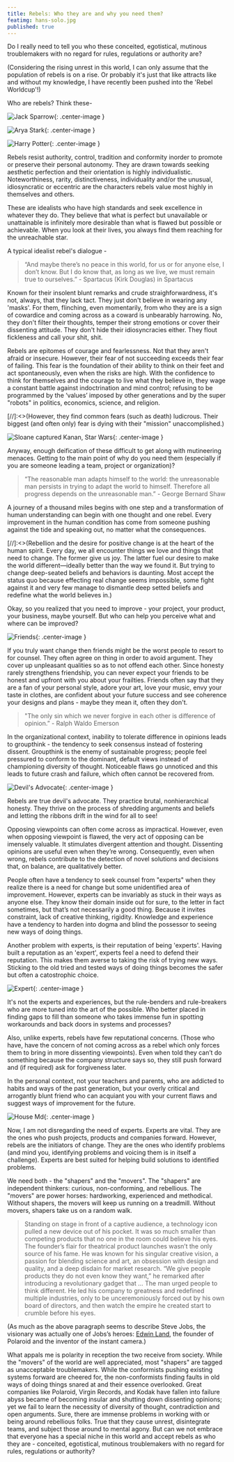 ```yaml
---
title: Rebels: Who they are and why you need them?
featimg: hans-solo.jpg
published: true
---
```

Do I really need to tell you who these conceited, egotistical, mutinous troublemakers with no regard for rules, regulations or authority are?

(Considering the rising unrest in this world, I can only assume that the population of rebels is on a rise. Or probably it's just that like attracts like and without my knowledge, I have recently been pushed into the 'Rebel Worldcup'!)

Who are rebels? Think these-

![Jack Sparrow](http://samyakchoudhary.com/img/jack-sparrow_trustDishonesty.jpg){: .center-image }

![Arya Stark](http://samyakchoudhary.com/img/arya-stark.jpg){: .center-image }

![Harry Potter](http://samyakchoudhary.com/img/harry-potter-rebel.jpg){: .center-image }

Rebels resist authority, control, tradition and conformity inorder to promote or preserve their personal autonomy. They are drawn towards seeking aesthetic perfection and their orientation is highly individualistic. Noteworthiness, rarity, distinctiveness, individuality and/or the unusual, idiosyncratic or eccentric are the characters rebels value most highly in themselves and others.

These are idealists who have high standards and seek excellence in whatever they do. They believe that what is perfect but unavailable or unattainable is infinitely more desirable than what is flawed but possible or achievable. When you look at their lives, you always find them reaching for the unreachable star.

A typical idealist rebel's dialogue -

> “And maybe there’s no peace in this world, for us or for anyone else, I don’t know. But I do know that, as long as we live, we must remain true to ourselves.”  - Spartacus (Kirk Douglas) in Spartacus

Known for their insolent blunt remarks and crude straighforwardness, it's not, always, that they lack tact. They just don't believe in wearing any 'masks'. For them, flinching, even momentarily, from who they are is a sign of cowardice and coming across as a coward is unbearably harrowing. No, they don't filter their thoughts, temper their strong emotions or cover their dissenting attitude. They don't hide their idiosyncracies either. They flout fickleness and call your shit, shit.

Rebels are epitomes of courage and fearlessness. Not that they aren't afraid or insecure.  However, their fear of not succeeding exceeds their fear of failing. This fear is the foundation of their ability to think on their feet and act spontaneously, even when the risks are high. With the confidence to think for themselves and the courage to live what they believe in, they wage a constant battle against indoctrination and mind control; refusing to be programmed by the ‘values’ imposed by other generations and by the super "robots" in politics, economics, science, and religion.

[//]:<>(However, they find common fears (such as death) ludicrous. Their biggest (and often only) fear is dying with their "mission" unaccomplished.)

![Sloane captured Kanan, Star Wars](http://samyakchoudhary.com/img/Sloane_captured_Kanan.png){: .center-image }

Anyway, enough deification of these difficult to get along with mutineering menaces. Getting to the main point of why do you need them (especially if you are someone leading a team, project or organization)?

> “The reasonable man adapts himself to the world: the unreasonable man persists in trying to adapt the world to himself. Therefore all progress depends on the unreasonable man.” - George Bernard Shaw

A journey of a thousand miles begins with one step and a transformation of human understanding can begin with one thought and one rebel. Every improvement in the human condition has come from someone pushing against the tide and speaking out, no matter what the consequences.

[//]:<>(Rebellion and the desire for positive change is at the heart of the human spirit. Every day, we all encounter things we love and things that need to change. The former give us joy. The latter fuel our desire to make the world different—ideally better than the way we found it. But trying to change deep-seated beliefs and behaviors is daunting. Most accept the status quo because effecting real change seems impossible, some fight against it and very few manage to dismantle deep setted beliefs and redefine what the world believes in.)

Okay, so you realized that you need to improve - your project, your product, your business, maybe yourself. But who can help you perceive what and where can be improved?

![Friends](http://samyakchoudhary.com/img/friends.jpg){: .center-image }

If you truly want change then friends might be the worst people to resort to for counsel. They often agree on thing in order to avoid argument. They cover up unpleasant qualities so as to not offend each other. Since honesty rarely strengthens friendship, you can never expect your friends to be honest and upfront with you about your frailties. Friends often say that they are a fan of your personal style, adore your art, love your music, envy your taste in clothes, are confident about your future success and see coherence your designs and plans - maybe they mean it, often they don't.

>"The only sin which we never forgive in each other is difference of opinion.” - Ralph Waldo Emerson

In the organizational context, inability to tolerate difference in opinions leads to groupthink - the tendency to seek consensus instead of fostering dissent. Groupthink is the enemy of sustainable progress; people feel pressured to conform to the dominant, default views instead of championing diversity of thought. Noticeable flaws go unnoticed and this leads to future crash and failure, which often cannot be recovered from.

![Devil's Advocate](http://samyakchoudhary.com/img/devils-advocate.jpeg){: .center-image }

Rebels are true devil's advocate. They practice brutal, nonhierarchical honesty. They thrive on the process of shredding arguments and beliefs and letting the ribbons drift in the wind for all to see! 

Opposing viewpoints can often come across as impractical. However, even when opposing viewpoint is flawed, the very act of opposing can be imensely valuable. It stimulates divergent attention and thought. Dissenting opinions are useful even when they’re wrong. Consequently, even when wrong, rebels contribute to the detection of novel solutions and decisions that, on balance, are qualitatively better. 

People often have a tendency to seek counsel from "experts" when they realize there is a need for change but some unidentified area of improvement. However, experts can be invariably as stuck in their ways as anyone else. They know their domain inside out for sure, to the letter in fact sometimes, but that’s not necessarily a good thing. Because it invites constraint, lack of creative thinking, rigidity. Knowledge and experience have a tendency to harden into dogma and blind the possessor to seeing new ways of doing things.

Another problem with experts, is their reputation of being 'experts'. Having built a reputation as an 'expert', experts feel a need to defend their reputation. This makes them averse to taking the risk of trying new ways. Sticking to the old tried and tested ways of doing things becomes the safer but often a catostrophic choice.

![Expert](http://samyakchoudhary.com/img/crowned-expert.jpg){: .center-image }

It's not the experts and experiences, but the rule-benders and rule-breakers who are more tuned into the art of the possible. Who better placed in finding gaps to fill than someone who takes immense fun in spotting workarounds and back doors in systems and processes?

Also, unlike experts, rebels have few reputational concerns. (Those who have, have the concern of not coming across as a rebel which only forces them to bring in more dissenting viewpoints). Even when told they can’t do something because the company structure says so, they still push forward and (if required) ask for forgiveness later.

In the personal context, not your teachers and parents, who are addicted to habits and ways of the past generation, but your overly critical and arrogantly blunt friend who can acquiant you with your current flaws and suggest ways of improvement for the future.

![House Md](http://samyakchoudhary.com/img/house-md-use-brain.jpg){: .center-image }

Now, I am not disregarding the need of experts. Experts are vital. They are the ones who push projects, products and companies forward. However, rebels are the initiators of change. They are the ones who identify problems (and mind you, identifying problems and voicing them is in itself a challenge). Experts are best suited for helping build solutions to identified problems.

We need both - the "shapers" and the "movers". The "shapers" are independent thinkers: curious, non-conforming, and rebellious. The "movers" are power horses: hardworking, experienced and methodical. Without shapers, the movers will keep us running on a treadmill. Without movers, shapers take us on a random walk.

> Standing on stage in front of a captive audience, a technology icon pulled a new device out of his pocket. It was so much smaller than competing products that no one in the room could believe his eyes. The founder’s flair for theatrical product launches wasn’t the only source of his fame. He was known for his singular creative vision, a passion for blending science and art, an obsession with design and quality, and a deep disdain for market research. “We give people products they do not even know they want,” he remarked after introducing a revolutionary gadget that ... The man urged people to think different. He led his company to greatness and redefined multiple industries, only to be unceremoniously forced out by his own board of directors, and then watch the empire he created start to crumble before his eyes.

(As much as the above paragraph seems to describe Steve Jobs, the visionary was actually one of Jobs’s heroes: [Edwin Land](https://en.wikipedia.org/wiki/Edwin_H._Land), the founder of Polaroid and the inventor of the instant camera.)

What appals me is polarity in reception the two receive from society. While the "movers" of the world are well appreciated, most "shapers" are tagged as unacceptable troublemakers. While the conformists pushing existing systems forward are cheered for, the non-conformists finding faults in old ways of doing things snared at and their essence overlooked. Great companies like Polaroid, Virgin Records, and Kodak have fallen into failure abyss became of becoming insular and shutting down dissenting opinions; yet we fail to learn the necessity of diversity of thought, contradiction and open arguments. Sure, there are immense problems in working with or being around rebellious folks. True that they cause unrest, disintegrate teams, and subject those around to mental agony. But can we not embrace that everyone has a special niche in this world and accept rebels as who they are - conceited, egotistical, mutinous troublemakers with no regard for rules, regulations or authority?
